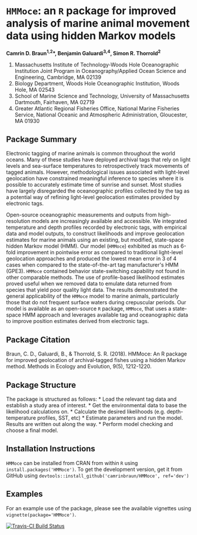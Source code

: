 `HMMoce`: an `R` package for improved analysis of marine animal movement data using hidden Markov models
================

<!-- README.md is generated from README.Rmd. Please edit that file -->
**Camrin D. Braun<sup>1,2</sup>\*, Benjamin Galuardi<sup>3,4</sup>, Simon R. Thorrold<sup>2</sup>**

1.  Massachusetts Institute of Technology-Woods Hole Oceanographic Institution Joint Program in Oceanography/Applied Ocean Science and Engineering, Cambridge, MA 02139
2.  Biology Department, Woods Hole Oceanographic Institution, Woods Hole, MA 02543
3.  School of Marine Science and Technology, University of Massachusetts Dartmouth, Fairhaven, MA 02719
4.  Greater Atlantic Regional Fisheries Office, National Marine Fisheries Service, National Oceanic and Atmospheric Administration, Gloucester, MA 01930

Package Summary
---------------

Electronic tagging of marine animals is common throughout the world oceans. Many of these studies have deployed archival tags that rely on light levels and sea-surface temperatures to retrospectively track movements of tagged animals. However, methodological issues associated with light-level geolocation have constrained meaningful inference to species where it is possible to accurately estimate time of sunrise and sunset. Most studies have largely disregarded the oceanographic profiles collected by the tag as a potential way of refining light-level geolocation estimates provided by electronic tags.

Open-source oceanographic measurements and outputs from high-resolution models are increasingly available and accessible. We integrated temperature and depth profiles recorded by electronic tags, with empirical data and model outputs, to construct likelihoods and improve geolocation estimates for marine animals using an existing, but modified, state-space hidden Markov model (HMM). Our model (`HMMoce`) exhibited as much as 6-fold improvement in pointwise error as compared to traditional light-level geolocation approaches and produced the lowest mean error in 3 of 4 cases when compared to the state-of-the-art tag manufacturer's HMM (GPE3). `HMMoce` contained behavior state-switching capability not found in other comparable methods. The use of profile-based likelihood estimates proved useful when we removed data to emulate data returned from species that yield poor quality light data. The results demonstrated the general applicability of the `HMMoce` model to marine animals, particularly those that do not frequent surface waters during crepuscular periods. Our model is available as an open-source `R` package, `HMMoce`, that uses a state-space HMM approach and leverages available tag and oceanographic data to improve position estimates derived from electronic tags.

Package Citation
----------------

Braun, C. D., Galuardi, B., & Thorrold, S. R. (2018). HMMoce: An R package for improved geolocation of archival‐tagged fishes using a hidden Markov method. Methods in Ecology and Evolution, 9(5), 1212-1220.

Package Structure
-----------------

The package is structured as follows: \* Load the relevant tag data and establish a study area of interest. \* Get the environmental data to base the likelihood calculations on. \* Calculate the desired likelihoods (e.g. depth-temperature profiles, SST, etc) \* Estimate parameters and run the model. Results are written out along the way. \* Perform model checking and choose a final model.

Installation Instructions
-------------------------

`HMMoce` can be installed from CRAN from within `R` using `install.packages('HMMoce')`. To get the development version, get it from GitHub using `devtools::install_github('camrinbraun/HMMoce', ref='dev')`

Examples
--------

For an example use of the package, please see the available vignettes using `vignette(package='HMMoce')`.

[![Travis-CI Build Status](https://travis-ci.org/camrinbraun/HMMoce.svg?branch=master)](https://travis-ci.org/camrinbraun/HMMoce)
